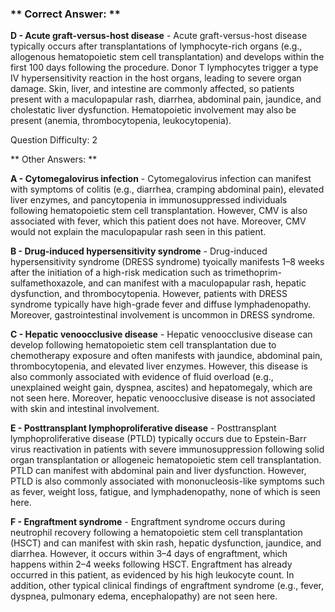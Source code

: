 ### ** Correct Answer: **

**D - Acute graft-versus-host disease** - Acute graft-versus-host disease typically occurs after transplantations of lymphocyte-rich organs (e.g., allogenous hematopoietic stem cell transplantation) and develops within the first 100 days following the procedure. Donor T lymphocytes trigger a type IV hypersensitivity reaction in the host organs, leading to severe organ damage. Skin, liver, and intestine are commonly affected, so patients present with a maculopapular rash, diarrhea, abdominal pain, jaundice, and cholestatic liver dysfunction. Hematopoietic involvement may also be present (anemia, thrombocytopenia, leukocytopenia).

Question Difficulty: 2

** Other Answers: **

**A - Cytomegalovirus infection** - Cytomegalovirus infection can manifest with symptoms of colitis (e.g., diarrhea, cramping abdominal pain), elevated liver enzymes, and pancytopenia in immunosuppressed individuals following hematopoietic stem cell transplantation. However, CMV is also associated with fever, which this patient does not have. Moreover, CMV would not explain the maculopapular rash seen in this patient.

**B - Drug-induced hypersensitivity syndrome** - Drug-induced hypersensitivity syndrome (DRESS syndrome) tyoically manifests 1–8 weeks after the initiation of a high-risk medication such as trimethoprim-sulfamethoxazole, and can manifest with a maculopapular rash, hepatic dysfunction, and thrombocytopenia. However, patients with DRESS syndrome typically have high-grade fever and diffuse lymphadenopathy. Moreover, gastrointestinal involvement is uncommon in DRESS syndrome.

**C - Hepatic venoocclusive disease** - Hepatic venoocclusive disease can develop following hematopoietic stem cell transplantation due to chemotherapy exposure and often manifests with jaundice, abdominal pain, thrombocytopenia, and elevated liver enzymes. However, this disease is also commonly associated with evidence of fluid overload (e.g., unexplained weight gain, dyspnea, ascites) and hepatomegaly, which are not seen here. Moreover, hepatic venoocclusive disease is not associated with skin and intestinal involvement.

**E - Posttransplant lymphoproliferative disease** - Posttransplant lymphoproliferative disease (PTLD) typically occurs due to Epstein-Barr virus reactivation in patients with severe immunosuppression following solid organ transplantation or allogeneic hematopoietic stem cell transplantation. PTLD can manifest with abdominal pain and liver dysfunction. However, PTLD is also commonly associated with mononucleosis-like symptoms such as fever, weight loss, fatigue, and lymphadenopathy, none of which is seen here.

**F - Engraftment syndrome** - Engraftment syndrome occurs during neutrophil recovery following a hematopoietic stem cell transplantation (HSCT) and can manifest with skin rash, hepatic dysfunction, jaundice, and diarrhea. However, it occurs within 3–4 days of engraftment, which happens within 2–4 weeks following HSCT. Engraftment has already occurred in this patient, as evidenced by his high leukocyte count. In addition, other typical clinical findings of engraftment syndrome (e.g., fever, dyspnea, pulmonary edema, encephalopathy) are not seen here.

